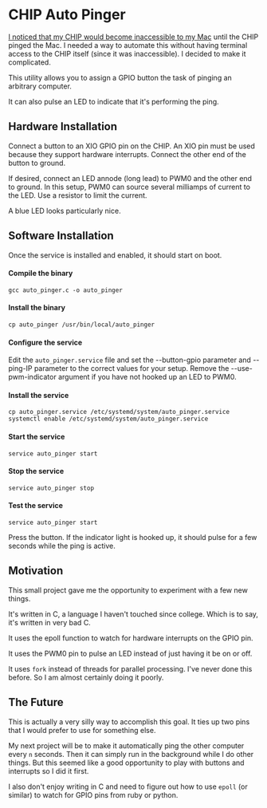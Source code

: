 # CHIP Auto Pinger

[I noticed that my CHIP would become inaccessible to my Mac][forum] until the CHIP pinged the Mac. I needed a way to automate this without having terminal access to the CHIP itself (since it was inaccessible). I decided to make it complicated. 

This utility allows you to assign a GPIO button the task of pinging an arbitrary computer. 

It can also pulse an LED to indicate that it's performing the ping. 

[forum]: https://bbs.nextthing.co/t/chip-becomes-unreachable-over-ssh/12467/9

## Hardware Installation 

Connect a button to an XIO GPIO pin on the CHIP. An XIO pin must be used because they support hardware interrupts. Connect the other end of the button to ground. 

If desired, connect an LED annode (long lead) to PWM0 and the other end to ground. In this setup, PWM0 can source several milliamps of current to the LED. Use a resistor to limit the current. 

A blue LED looks particularly nice.

## Software Installation

Once the service is installed and enabled, it should start on boot. 

#### Compile the binary
    gcc auto_pinger.c -o auto_pinger

#### Install the binary
    cp auto_pinger /usr/bin/local/auto_pinger

#### Configure the service

Edit the `auto_pinger.service` file and set the --button-gpio parameter and --ping-IP parameter to the correct values for your setup. Remove the --use-pwm-indicator argument if you have not hooked up an LED to PWM0. 

#### Install the service

    cp auto_pinger.service /etc/systemd/system/auto_pinger.service
    systemctl enable /etc/systemd/system/auto_pinger.service

#### Start the service

    service auto_pinger start

#### Stop the service

    service auto_pinger stop

#### Test the service 

    service auto_pinger start

Press the button. If the indicator light is hooked up, it should pulse for a few seconds while the ping is active. 

## Motivation

This small project gave me the opportunity to experiment with a few new things. 

It's written in C, a language I haven't touched since college. Which is to say, it's written in very bad C. 

It uses the epoll function to watch for hardware interrupts on the GPIO pin. 

It uses the PWM0 pin to pulse an LED instead of just having it be on or off. 

It uses `fork` instead of threads for parallel processing. I've never done this before. So I am almost certainly doing it poorly. 

## The Future

This is actually a very silly way to accomplish this goal. It ties up two pins that I would prefer to use for something else. 

My next project will be to make it automatically ping the other computer every `n` seconds. Then it can simply run in the background while I do other things. But this seemed like a good opportunity to play with buttons and interrupts so I did it first. 

I also don't enjoy writing in C and need to figure out how to use `epoll` (or similar) to watch for GPIO pins from ruby or python. 
